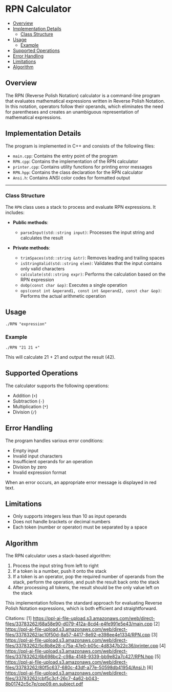 # RPN Calculator

<!-- mtoc-start -->

* [Overview](#overview)
* [Implementation Details](#implementation-details)
  * [Class Structure](#class-structure)
* [Usage](#usage)
  * [Example](#example)
* [Supported Operations](#supported-operations)
* [Error Handling](#error-handling)
* [Limitations](#limitations)
* [Algorithm](#algorithm)

<!-- mtoc-end -->
## Overview

The RPN (Reverse Polish Notation) calculator is a command-line program that evaluates mathematical expressions written in Reverse Polish Notation. In this notation, operators follow their operands, which eliminates the need for parentheses and creates an unambiguous representation of mathematical expressions.

## Implementation Details

The program is implemented in C++ and consists of the following files:
- `main.cpp`: Contains the entry point of the program
- `RPN.cpp`: Contains the implementation of the RPN calculator
- `printer.cpp`: Contains utility functions for printing error messages
- `RPN.hpp`: Contains the class declaration for the RPN calculator
- `Ansi.h`: Contains ANSI color codes for formatted output

___

### Class Structure

The `RPN` class uses a stack to process and evaluate RPN expressions. It includes:

- **Public methods**:
  - `parseInput(std::string input)`: Processes the input string and calculates the result

- **Private methods**:
  - `trimSpaces(std::string &str)`: Removes leading and trailing spaces
  - `isStringValid(std::string elem)`: Validates that the input contains only valid characters
  - `calculate(std::string expr)`: Performs the calculation based on the RPN expression
  - `doOp(const char &op)`: Executes a single operation
  - `ops(const int &operand1, const int &operand2, const char &op)`: Performs the actual arithmetic operation

## Usage

```
./RPN "expression"
```

### Example
```
./RPN "21 21 +"
```

This will calculate 21 + 21 and output the result (42).

## Supported Operations

The calculator supports the following operations:
- Addition (`+`)
- Subtraction (`-`)
- Multiplication (`*`)
- Division (`/`)

## Error Handling

The program handles various error conditions:
- Empty input
- Invalid input characters
- Insufficient operands for an operation
- Division by zero
- Invalid expression format

When an error occurs, an appropriate error message is displayed in red text.

## Limitations

- Only supports integers less than 10 as input operands
- Does not handle brackets or decimal numbers
- Each token (number or operator) must be separated by a space

## Algorithm

The RPN calculator uses a stack-based algorithm:
1. Process the input string from left to right
2. If a token is a number, push it onto the stack
3. If a token is an operator, pop the required number of operands from the stack, perform the operation, and push the result back onto the stack
4. After processing all tokens, the result should be the only value left on the stack

This implementation follows the standard approach for evaluating Reverse Polish Notation expressions, which is both efficient and straightforward.

Citations:
[1] https://ppl-ai-file-upload.s3.amazonaws.com/web/direct-files/33783262/68a58e90-d079-412a-8cd4-e4fe991e5e43/main.cpp
[2] https://ppl-ai-file-upload.s3.amazonaws.com/web/direct-files/33783262/ac10f50d-8a57-4417-8e92-e398ee4e1334/RPN.cpp
[3] https://ppl-ai-file-upload.s3.amazonaws.com/web/direct-files/33783262/5c8b8e28-c75a-47e0-b05c-4d8347b22c36/printer.cpp
[4] https://ppl-ai-file-upload.s3.amazonaws.com/web/direct-files/33783262/6b698bc2-c98a-4148-9339-bb9e82a7c427/RPN.hpp
[5] https://ppl-ai-file-upload.s3.amazonaws.com/web/direct-files/33783262/80f5c637-680c-43df-a77e-50598db41954/Ansi.h
[6] https://ppl-ai-file-upload.s3.amazonaws.com/web/direct-files/33783262/cbf5c3cf-26c7-4a62-b043-8b01742c5c7e/cpp09.en.subject.pdf
